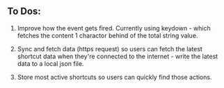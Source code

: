 ## To Dos:

1) Improve how the event gets fired. Currently using keydown - which fetches the content 1 charactor behind of the total string value.

2) Sync and fetch data (https request) so users can fetch the latest shortcut data when they're connected to the internet - write the latest data to a local json file.

3) Store most active shortcuts so users can quickly find those actions.

